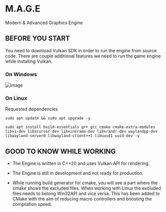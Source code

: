 # M.A.G.E
Modern & Advanced Graphics Engine

## BEFORE YOU START
You need to download Vulkan SDK in order to run the engine from source code. There are couple additional features we need to run the game engine while installing Vulkan.

### On Windows
![image](https://github.com/user-attachments/assets/f509e9d6-8a85-4ed6-94ba-51fbe80b6caa)

### On Linux
Requested dependencies
```shell
sudo apt update && sudo apt upgrade -y

sudo apt install build-essentials g++ gcc cmake cmake-extra-modules libxi-dev libxcursor-dev libxinerama-dev libxrandr-dev waylandpp-dev libwayland-server0 libwayland-client++1 libuuid1 uuid-dev -y
```

## GOOD TO KNOW WHILE WORKING

- The Engine is written in C++20 and uses Vulkan API for rendering.
- The Engine is still in development and not ready for production.

- While running build generator for cmake, you will see a part where the cmake shows the excluded files. When working with Linux the excluded files needs to belong Win32API and 
vice versa. This has been added to CMake with the aim of reducing macro controllers and boosting the compilation speed.
